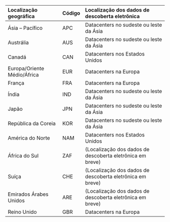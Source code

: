 
|**Localização geográfica**             |**Código**|**Localização dos dados de descoberta eletrônica**      |
|:----------------------------|:-------|:---------------------------------|
|Ásia – Pacífico                 |APC     |Datacenters no sudeste ou leste da Ásia|
|Austrália                    |AUS     |Datacenters no sudeste ou leste da Ásia|
|Canadá                       |CAN     |Datacenters nos Estados Unidos                    |
|Europa/Oriente Médio/África|EUR     |Datacenters na Europa                |
|França                       |FRA     |Datacenters na Europa                |
|Índia                        |IND     |Datacenters no sudeste ou leste da Ásia|
|Japão                        |JPN     |Datacenters no sudeste ou leste da Ásia|
|República da Coreia                        |KOR     |Datacenters no sudeste ou leste da Ásia|
|América do Norte                |NAM     |Datacenters nos Estados Unidos                    |
|África do Sul                 |ZAF     |(Localização dos dados de descoberta eletrônica em breve)|
|Suíça                  |CHE     |(Localização dos dados de descoberta eletrônica em breve)|
|Emirados Árabes Unidos         |ARE     |(Localização dos dados de descoberta eletrônica em breve)|
|Reino Unido               |GBR     |Datacenters na Europa                |
